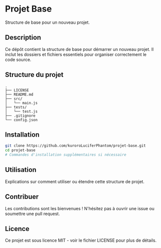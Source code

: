 # Projet Base

Structure de base pour un nouveau projet.

## Description

Ce dépôt contient la structure de base pour démarrer un nouveau projet. Il inclut les dossiers et fichiers essentiels pour organiser correctement le code source.

## Structure du projet

```
.
├── LICENSE
├── README.md
├── src/
│   └── main.js
├── tests/
│   └── test.js
├── .gitignore
└── config.json
```

## Installation

```bash
git clone https://github.com/kuroroLuciferPhantom/projet-base.git
cd projet-base
# Commandes d'installation supplémentaires si nécessaire
```

## Utilisation

Explications sur comment utiliser ou étendre cette structure de projet.

## Contribuer

Les contributions sont les bienvenues ! N'hésitez pas à ouvrir une issue ou soumettre une pull request.

## Licence

Ce projet est sous licence MIT - voir le fichier LICENSE pour plus de détails.
